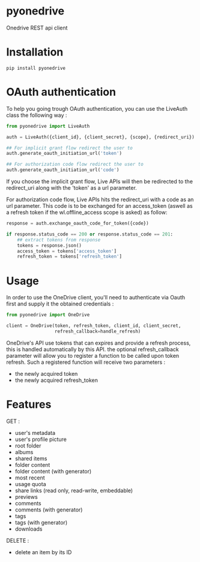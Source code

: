 pyonedrive
==========

Onedrive REST api client

Installation
============
```
pip install pyonedrive
```

OAuth authentication
====================

To help you going trough OAuth authentication, you can use the LiveAuth class
the following way :

``` python
from pyonedrive import LiveAuth

auth = LiveAuth({client_id}, {client_secret}, {scope}, {redirect_uri})

## For implicit grant flow redirect the user to
auth.generate_oauth_initiation_url('token')

## For authorization code flow redirect the user to
auth.generate_oauth_initiation_url('code')
```

If you choose the implicit grant flow, Live APIs will then be redirected to the
redirect_uri along with the 'token' as a url parameter.

For authorization code flow, Live APIs hits the redirect_uri with a code as an
url parameter. This code is to be exchanged for an access_token (aswell as a
refresh token if the wl.offline_access scope is asked) as follow:

``` python
response = auth.exchange_oauth_code_for_token({code})

if response.status_code == 200 or response.status_code == 201:
    ## extract tokens from response
    tokens = response.json()
    access_token = tokens['access_token']
    refresh_token = tokens['refresh_token']
```

Usage
=====

In order to use the OneDrive client, you'll need to authenticate via Oauth first
 and supply it the obtained credentials :

``` python
from pyonedrive import OneDrive

client = OneDrive(token, refresh_token, client_id, client_secret,
                  refresh_callback=handle_refresh)
```

OneDrive's API use tokens that can expires and provide a refresh process, this
 is handled automatically by this API. the optional refresh_callback parameter
 will allow you to register a function to be called upon token refresh.
Such a registered function will receive two parameters :

- the newly acquired token
- the newly acquired refresh_token

Features
========

GET :

- user's metadata
- user's profile picture
- root folder
- albums
- shared items
- folder content
- folder content (with generator)
- most recent
- usage quota
- share links (read only, read-write, embeddable)
- previews
- comments
- comments (with generator)
- tags
- tags (with generator)
- downloads

DELETE :

- delete an item by its ID
